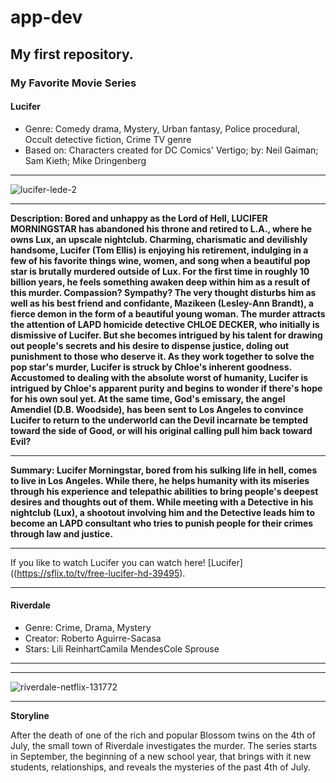# app-dev
## My first repository.
### My Favorite Movie Series 
#### Lucifer
* Genre: Comedy drama, Mystery, Urban fantasy, Police procedural, Occult detective fiction, Crime TV genre
* Based on: Characters created for DC Comics' Vertigo; by: Neil Gaiman; Sam Kieth; Mike Dringenberg
- - - 
![lucifer-lede-2](https://github.com/Dospordosdos/app-dev/assets/133499845/bb2f2df0-acff-4dbe-8480-ca657e2c8234)
- - - 
**Description: Bored and unhappy as the Lord of Hell, LUCIFER MORNINGSTAR has abandoned his throne and retired to L.A., where he owns Lux, an upscale nightclub. Charming, charismatic and devilishly handsome, Lucifer (Tom Ellis) is enjoying his retirement, indulging in a few of his favorite things wine, women, and song when a beautiful pop star is brutally murdered outside of Lux. For the first time in roughly 10 billion years, he feels something awaken deep within him as a result of this murder. Compassion? Sympathy? The very thought disturbs him as well as his best friend and confidante, Mazikeen (Lesley-Ann Brandt), a fierce demon in the form of a beautiful young woman. The murder attracts the attention of LAPD homicide detective CHLOE DECKER, who initially is dismissive of Lucifer. But she becomes intrigued by his talent for drawing out people's secrets and his desire to dispense justice, doling out punishment to those who deserve it. As they work together to solve the pop star's murder, Lucifer is struck by Chloe's inherent goodness. Accustomed to dealing with the absolute worst of humanity, Lucifer is intrigued by Chloe's apparent purity and begins to wonder if there's hope for his own soul yet. At the same time, God's emissary, the angel Amendiel (D.B. Woodside), has been sent to Los Angeles to convince Lucifer to return to the underworld can the Devil incarnate be tempted toward the side of Good, or will his original calling pull him back toward Evil?**
- - - 
**Summary: Lucifer Morningstar, bored from his sulking life in hell, comes to live in Los Angeles. While there, he helps humanity with its miseries through his experience and telepathic abilities to bring people's deepest desires and thoughts out of them. While meeting with a Detective in his nightclub (Lux), a shootout involving him and the Detective leads him to become an LAPD consultant who tries to punish people for their crimes through law and justice.**
- - - 
If you like to watch Lucifer you can watch here! [Lucifer]((https://sflix.to/tv/free-lucifer-hd-39495). 
- - - 
#### Riverdale
* Genre: Crime, Drama, Mystery
* Creator: Roberto Aguirre-Sacasa
* Stars: Lili ReinhartCamila MendesCole Sprouse
- - - 
- - - 
![riverdale-netflix-131772](https://github.com/Dospordosdos/app-dev/assets/133499845/28b78afb-1a08-4c6b-95a9-e7ed47824b44)
- - - 
**Storyline**

After the death of one of the rich and popular Blossom twins on the 4th of July, the small town of Riverdale investigates the murder. The series starts in September, the beginning of a new school year, that brings with it new students, relationships, and reveals the mysteries of the past 4th of July.
